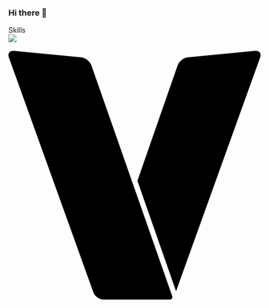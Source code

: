 ### Hi there 👋

Skills <br>
<a href="https://velog.io/@limbit/series" target="blank"><img src="https://img.shields.io/badge/Velog-3DDC84?style=flat-square&logo=Android&logoColor=white"/></a>

<svg role="img" viewBox="0 0 24 24" xmlns="http://www.w3.org/2000/svg"><title>V</title><path d="M15.583 23.4965c.0673.1924-.0435.3484-.2472.3484h-6.262c-.4075 0-.8502-.3113-.9881-.6947L.0426.7837C-.105.3925.149.1152.5276.1599l6.393.6158c.4056.0391.8441.383.9787.7675l7.6837 21.9533zM23.4736.1599l-6.393.6159c-.4055.0391-.8436.3832-.9775.7678l-3.8275 10.9895 3.6784 10.5098L23.9586.7837c.1378-.3834-.0795-.663-.485-.6238z"/></svg>

<!--
**limbit95/limbit95** is a ✨ _special_ ✨ repository because its `README.md` (this file) appears on your GitHub profile.

Here are some ideas to get you started:

- 🔭 I’m currently working on ...
- 🌱 I’m currently learning ...
- 👯 I’m looking to collaborate on ...
- 🤔 I’m looking for help with ...
- 💬 Ask me about ...
- 📫 How to reach me: ...
- 😄 Pronouns: ...
- ⚡ Fun fact: ...
-->
